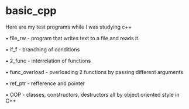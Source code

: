 # basic_cpp
 Here are my test programs while I was studying c++

• file_rw - program that writes text to a file and reads it.

• if_f - branching of conditions 

• 2_func - interrelation of functions

• func_overload - overloading 2 functions by passing different arguments

• ref_ptr - refference and pointer

• OOP - classes, constructors, destructors all by object oriented style in C++
